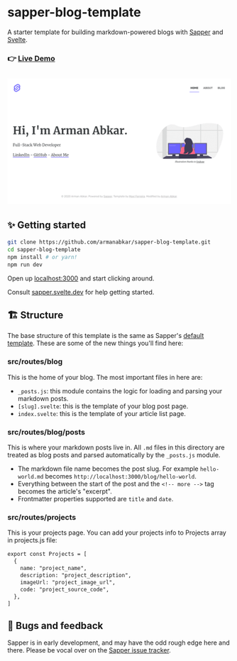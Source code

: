 # sapper-blog-template

A starter template for building markdown-powered blogs with [Sapper](https://github.com/sveltejs/sapper) and [Svelte](https://github.com/sveltejs/svelte).

### 👉 [Live Demo](https://armanabkar.netlify.com/)


<h2 align="center">
  <img src="./screenshots.gif" alt="sapper-blog-template" width="600px" />
  <br>
</h2>

## ✨ Getting started

```bash
git clone https://github.com/armanabkar/sapper-blog-template.git
cd sapper-blog-template
npm install # or yarn!
npm run dev
```

Open up [localhost:3000](http://localhost:3000) and start clicking around.

Consult [sapper.svelte.dev](https://sapper.svelte.dev) for help getting started.

## 🏗 Structure

The base structure of this template is the same as Sapper's [default template](https://github.com/sveltejs/sapper-template/). These are some of the new things you'll find here:

### src/routes/blog

This is the home of your blog. The most important files in here are:

- `_posts.js`: this module contains the logic for loading and parsing your markdown posts.
- `[slug].svelte`: this is the template of your blog post page.
- `index.svelte`: this is the template of your article list page.

### src/routes/blog/posts

This is where your markdown posts live in. All `.md` files in this directory are treated as blog posts and parsed automatically by the `_posts.js` module.

- The markdown file name becomes the post slug. For example `hello-world.md` becomes `http://localhost:3000/blog/hello-world`.
- Everything between the start of the post and the `<!-- more -->` tag becomes the article's "excerpt".
- Frontmatter properties supported are `title` and `date`.

### src/routes/projects

This is your projects page. You can add your projects info to Projects array in projects.js file:

```
export const Projects = [
  {
    name: "project_name",
    description: "project_description",
    imageUrl: "project_image_url",
    code: "project_source_code",
  },
]  
```

## 🐛 Bugs and feedback

Sapper is in early development, and may have the odd rough edge here and there. Please be vocal over on the [Sapper issue tracker](https://github.com/sveltejs/sapper/issues).
